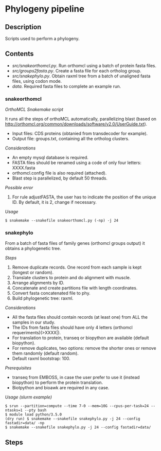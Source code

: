 # Phylogeny pipeline

## Description

Scripts used to perform a phylogeny.

## Contents

* _src/snakeorthomcl.py_. Run orthomcl using a batch of protein fasta files.
* _src/groups2fasta.py_. Create a fasta file for each ortholog group. 
* _src/snakephylo.py_. Obtain raxml tree from a batch of unaligned fasta files, using codon mode.
* _data_. Required fasta files to complete an example run.

### snakeorthomcl

_OrthoMCL Snakemake script_

It runs all the steps of orthoMCL automatically, parallelizing blast (based on http://orthomcl.org/common/downloads/software/v2.0/UserGuide.txt).
- Input files: CDS proteins (obtanied from transdecoder for example).
- Output file: groups.txt, containing all the ortholog clusters.

_Considerations_

- An empty mysql database is required.
- FASTA files should be renamed using a code of only four letters: XXXX.fasta
- orthomcl.config file is also required (attached).
- Blast step is parallelized, by default 50 threads.

_Possible error_

1. For rule adjustFASTA, the user has to indicate the position of the unique ID. By default, it is 2, change if necessary.

_Usage_

```{bash}
$ snakemake --snakefile snakeorthomcl.py (-np) -j 24
```

### snakephylo

From a batch of fasta files of family genes (orthomcl groups output) it obtains a phylogenetic tree.  

_Steps_

1. Remove duplicate records. One record from each sample is kept (longest or random).
2. Translate clusters to protein and do alignment with muscle.
3. Arrange alignments by ID.
4. Concatenate and create partitions file with length coordinates.
5. Convert fasta concatenated file to phy.
6. Build phylogenetic tree: raxml.

_Considerations_ 

- All the fasta files should contain records (at least one) from ALL the samples in our study. 
- The IDs from fasta files should have only 4 letters (orthomcl requeriments)(>XXXX|). 
- For translation to protein, transeq or biopython are available (default biopython).
- For remove duplicates, two options: remove the shorter ones or remove them randomly (default random).
- Default raxml bootstrap: 100. 
 
_Prerequisites_

- transeq from EMBOSS, in case the user prefer to use it (instead biopython) to perform the protein translation.  
- Biotpython and bioawk are required in any case. 

_Usage (slurm example)_

```{bash}
$ srun --partition=compute --time 7-0 --mem=10G --cpus-per-task=24 --ntasks=1 --pty bash 
$ module load python/3.5.0 
(dry run) $ snakemake --snakefile snakephylo.py -j 24 --config fastadir=data/ -np 
$ snakemake --snakefile snakephylo.py -j 24 --config fastadir=data/ 
```

## Steps
